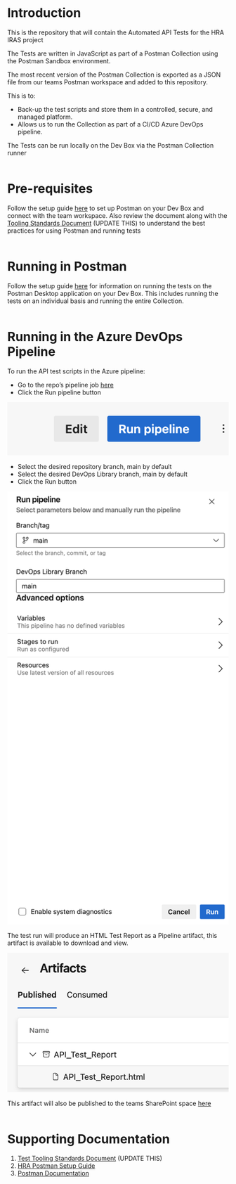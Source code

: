 # Introduction
This is the repository that will contain the Automated API Tests for the HRA IRAS project

The Tests are written in JavaScript as part of a Postman Collection using the Postman Sandbox environment.

The most recent version of the Postman Collection is exported as a JSON file from our teams Postman workspace and added to this repository.

This is to:
- Back-up the test scripts and store them in a controlled, secure, and managed platform.
- Allows us to run the Collection as part of a CI/CD Azure DevOps pipeline.

The Tests can be run locally on the Dev Box via the Postman Collection runner  
&nbsp;  

# Pre-requisites
Follow the setup guide [here](https://healthresearchauthority.sharepoint.com/:w:/r/sites/Future-IRAS/Testing/QA%20Setup%20Docs/HRA%20Postman%20Setup%20Document.docx?d=wf8cb2dd417a74a618d57f47774fa7701&csf=1&web=1&e=f4wr1f) to set up Postman on your Dev Box and connect with the team workspace.
Also review the document along with the [Tooling Standards Document]() (UPDATE THIS) to understand the best practices for using Postman and running tests  
&nbsp;  

# Running in Postman
Follow the setup guide [here](https://healthresearchauthority.sharepoint.com/:w:/r/sites/Future-IRAS/Testing/QA%20Setup%20Docs/HRA%20Postman%20Setup%20Document.docx?d=wf8cb2dd417a74a618d57f47774fa7701&csf=1&web=1&e=f4wr1f) for information on running the tests on the Postman Desktop application on your Dev Box.
This includes running the tests on an individual basis and running the entire Collection.  
&nbsp;  

# Running in the Azure DevOps Pipeline
To run the API test scripts in the Azure pipeline:
- Go to the repo’s pipeline job [here](https://dev.azure.com/FutureIRAS/Research%20Systems%20Programme/_build?definitionId=15) 
- Click the Run pipeline button

![Run Pipeline](resources/images/runPipeline.png)  

- Select the desired repository branch, main by default
- Select the desired DevOps Library branch, main by default
- Click the Run button

![Select and Run](resources/images/selectAndRun.png)  

The test run will produce an HTML Test Report as a Pipeline artifact, this artifact is available to download and view. 

![Artifact Report](resources/images/artifactReport.png)  

This artifact will also be published to the teams SharePoint space [here](https://healthresearchauthority.sharepoint.com/:f:/r/sites/Future-IRAS/Testing/Test%20Reports?csf=1&web=1&e=8jF7Ic)  
&nbsp;  

# Supporting Documentation
1. [Test Tooling Standards Document](https://healthresearchauthority.sharepoint.com/:w:/r/sites/Future-IRAS/Testing/RSP%20Test%20Approach/Draft/Automation%20Test%20Tool%20Standards%20Draft%20Content.docx?d=wc9b5951cd936470984f391877ed0bd20&csf=1&web=1&e=PRwea3) (UPDATE THIS)
2. [HRA Postman Setup Guide](https://healthresearchauthority.sharepoint.com/:w:/r/sites/Future-IRAS/Testing/QA%20Setup%20Docs/HRA%20Postman%20Setup%20Document.docx?d=wf8cb2dd417a74a618d57f47774fa7701&csf=1&web=1&e=f4wr1f)
3. [Postman Documentation](https://learning.postman.com/docs/introduction/overview/)